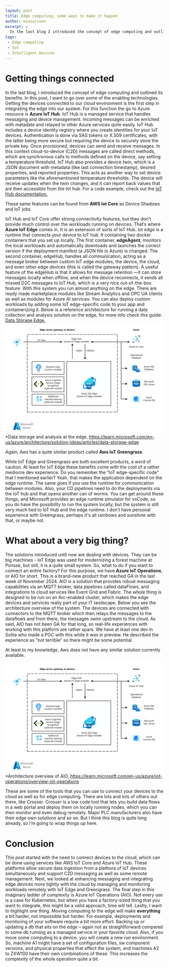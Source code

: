 ```yaml
---
layout: post
title: Edge computing, some ways to make it happen
author: msasurinen
excerpt: >
  In the last blog I introduced the concept of edge computing and outlined its benefits. In this blog post I want to go over the some of the enabling technologies. 
tags:
 - Edge computing
 - Iot
 - Intelligent Devices 
---
```

# Getting things connected 
In the last blog, I introduced the concept of edge computing and outlined its benefits. In this post, I want to go over some of the enabling technologies. 
Getting the devices connected to our cloud environment is the first step in integrating the edge into our system. For this function the go to Azure resource is **Azure IoT Hub**. IoT Hub is a managed service that handles messaging and device management. Incoming messages can be enriched with metadate and relayed to other Azure services quite easily. 
IoT Hub includes a device identity registry where you create identities for your IoT devices. Authentication is done via SAS tokens or X.509 certificates, with the latter being more secure but requiring the device to securely store the private key. Once provisioned, devices can send and receive messages. In this context cloud-to-device (C2D) messages are called direct methods, which are synchronous calls to methods defined on the device, say setting a temperature threshold.
IoT Hub also provides a device twin, which is a JSON document with metadata (like last connection timestamp), desired properties, and reported properties. This acts as another way to set device parameters like the aforementioned temperature thresholds. The device will receive updates when the twin changes, and it can report back values that are then accessible from the Iot hub. For a code example, check out the [IoT Hub documentation.](https://learn.microsoft.com/en-us/azure/iot-hub/iot-hub-devguide-device-twins)  

These same features can be found from **AWS Iot Core** as Device Shadows and IoT jobs

IoT Hub and IoT Core offer strong connectivity features, but they don’t provide much control over the workloads running on devices. That’s where **Azure IoT Edge** comes in. It is an extension of sorts of IoT Hub. Iot edge is a runtime that connects your device to IoT hub. It containing two docker containers that you set up locally. 
The first container, **edgeAgent**, monitors the local workloads and automatically downloads and launches the correct version if the deployment manifest (a JSON file in Azure) is changed. The second container, edgeHub, handles all communication, acting as a message broker between custom IoT edge modules, the device, the cloud, and even other edge devices (this is called the gateway pattern). A useful feature of the edgeHub is that it allows for message retention —it can store messages locally when offline, and when the device reconnects, it sends all missed D2C messages to IoT Hub, which is a very nice out-of-the-box feature.
With this system you run almost anything on the edge. There are ready made marketplace modules like Stream Analytics and OPC UA clients as well as modules for Azure AI services. You can also deploy custom workloads by adding some IoT edge-specific code to your app and containerizing it. Below is a reference architecture for running a data collection and analysis solution on the edge, for more info check this guide: [Data Storage Edge.](https://learn.microsoft.com/en-us/azure/architecture/solution-ideas/articles/data-storage-edge)
![Data storage and analysis at the edge](/img/2024-edge-computing/iot_edge.png)
*Data storage and analysis at the edge, https://learn.microsoft.com/en-us/azure/architecture/solution-ideas/articles/data-storage-edge
 
Again, Aws has a quite similar product called **Aws IoT Greengrass**. 

While IoT Edge and Greengrass are both excellent products, a word of caution. At least for IoT Edge these benefits come with the cost of a rather mediocre dev experience. Do you remember the “IoT edge-specific code” that I mentioned earlier? Yeah, that makes the application dependent on the edge runtime. The same goes if you use the runtime for communication between modules. Also, your CD pipelines need to do the deployments via the IoT hub and that opens another can of worms. You can get around these things, and Microsoft provides an edge runtime simulator for vsCode, so you do have the possibility to run the system locally, but the system is still very much tied to IoT Hub and the edge runtime. I don’t have personal experience with Greengrass, perhaps it's all rainbows and sunshine with that, or maybe not. 

# What about a very big thing? 
The solutions introduced until now are dealing with devices. They can be big machines - IoT Edge was used for modernizing a forest machine at Ponsse, but still, it is a quite small system. So, what to do if you want to connect an entire factory? For this purpose, we have **Azure IoT Operations**, or AIO for short. This is a brand-new product that reached GA in the last week of November 2024. 
AIO is a solution that provides robust messaging capabilities via an MQTT broker, data pipelines called dataFlows, and integrations to cloud services like Event Grid and Fabric. The whole thing is designed to be run on an Arc-enabled cluster, which makes the edge devices and services really part of your IT landscape. Below you see the architecture overview of the system. The devices are connected with connectors to the MQTT broker which then relays the messages to the dataflows and from there, the messages swim upstream to the cloud. As said, AIO has not been GA for that long, so real-life experiences with working with this platform are rather spars. We have at least one dev in Solita who made a POC with this while it was in preview. He described the experience as “not terrible” so there might be some potential. 

At least to my knowledge, Aws does not have any similar solution currently available.

![Architecture overview of AIO](/img/2024-edge-computing/iot_edge.png)
*Architecture overview of AIO, https://learn.microsoft.com/en-us/azure/iot-operations/overview-iot-operations

These are some of the tools that you can use to connect your devices to the cloud as well as for edge computing. There are lots and lots of others out there, like Crosser. Crosser is a low code tool that lets you build data flows in a web portal and deploy them on locally running nodes, which you can then monitor and even debug remotely. Major PLC manufacturers also have their edge own solutions and so on. But I think this blog is quite long already, so I’m going to wrap things up here. 

# Conclusion
This post started with the need to connect devices to the cloud, which can be done using services like AWS IoT Core and Azure IoT Hub. These platforms allow secure data ingestion from a plethora of IoT devices simultaneously and support C2D messaging as well as some remote management. 
Next, we looked at enhancing messaging and integrating edge devices more tightly with the cloud by managing and monitoring workloads remotely with IoT Edge and Greengrass.
The final step in this imaginary ladder of complexity is Azure IoT Operations (AIO). Not every use is a case for Kubernetes, but when you have a factory-sized thing that you want to integrate, this might be a valid approach, time will tell. 
Lastly, I want to highlight one thing. Moving computing to the edge will make **everything** a bit harder, not impossible but harder. For example, deployments and monitoring of your software require a bit more effort. Backing up or updating a db that sits on the edge – again not as straightforward compared to some db running as a managed service in your favorite cloud. Also, if you move some computing to a device, you will create a new run environment. So, machine A1 might have a set of configuration files, sw component versions, and physical properties that affect the system, and machines A2 to ZXW100 have their own combinations of these. This increases the complexity of the whole operation quite a bit.
